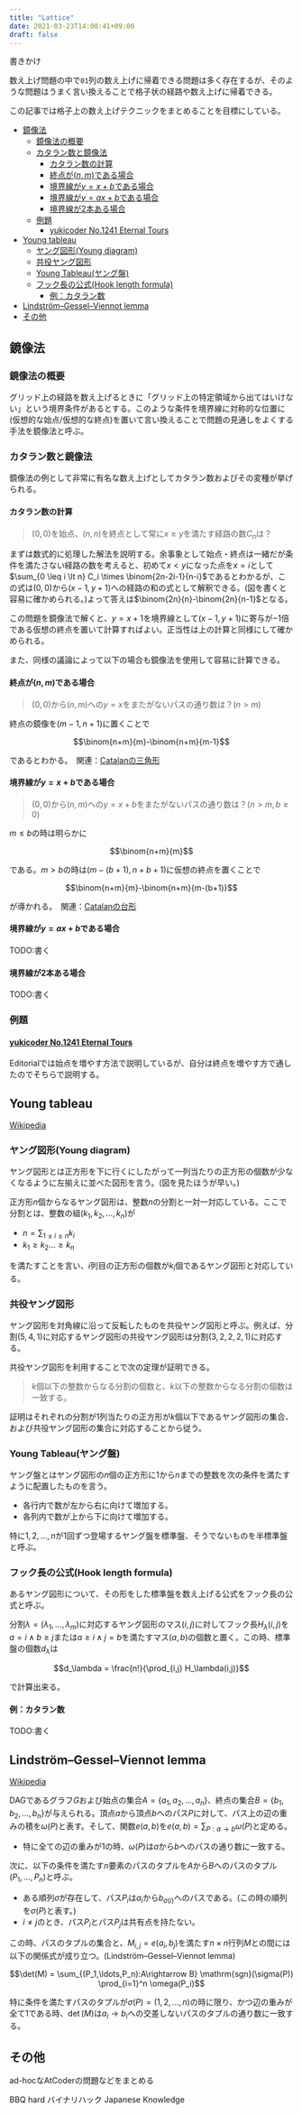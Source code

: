 ```yaml
---
title: "Lattice"
date: 2021-03-23T14:00:41+09:00
draft: false
---
```


書きかけ

数え上げ問題の中で`01`列の数え上げに帰着できる問題は多く存在するが、そのような問題はうまく言い換えることで格子状の経路や数え上げに帰着できる。

この記事では格子上の数え上げテクニックをまとめることを目標にしている。

<!-- @import "[TOC]" {cmd="toc" depthFrom=1 depthTo=6 orderedList=false} -->

<!-- code_chunk_output -->

- [鏡像法](#鏡像法)
  - [鏡像法の概要](#鏡像法の概要)
  - [カタラン数と鏡像法](#カタラン数と鏡像法)
    - [カタラン数の計算](#カタラン数の計算)
    - [終点が$(n,m)$である場合](#終点がnmである場合)
    - [境界線が$y=x+b$である場合](#境界線がyxbである場合)
    - [境界線が$y=ax+b$である場合](#境界線がyaxbである場合)
    - [境界線が2本ある場合](#境界線が2本ある場合)
  - [例題](#例題)
    - [yukicoder No.1241 Eternal Tours](#yukicoder-no1241-eternal-tourshttpsyukicodermeproblemsno1241)
- [Young tableau](#young-tableau)
  - [ヤング図形(Young diagram)](#ヤング図形young-diagram)
  - [共役ヤング図形](#共役ヤング図形)
  - [Young Tableau(ヤング盤)](#young-tableauヤング盤)
  - [フック長の公式(Hook length formula)](#フック長の公式hook-length-formula)
    - [例：カタラン数](#例カタラン数)
- [Lindström–Gessel–Viennot lemma](#lindströmgesselviennot-lemma)
- [その他](#その他)

<!-- /code_chunk_output -->

## 鏡像法

### 鏡像法の概要

グリッド上の経路を数え上げるときに「グリッド上の特定領域から出てはいけない」という境界条件があるとする。このような条件を境界線に対称的な位置に(仮想的な始点/仮想的な終点)を置いて言い換えることで問題の見通しをよくする手法を鏡像法と呼ぶ。

### カタラン数と鏡像法

鏡像法の例として非常に有名な数え上げとしてカタラン数およびその変種が挙げられる。

#### カタラン数の計算

> $(0,0)$を始点、$(n,n)$を終点として常に$x\geq y$を満たす経路の数$C_n$は？

まずは数式的に処理した解法を説明する。余事象として始点・終点は一緒だが条件を満たさない経路の数を考えると、初めて$x\lt y$になった点を$x=i$として$\sum_{0 \leq i \lt n} C_i \times \binom{2n-2i-1}{n-i}$であるとわかるが、この式は$(0,0)$から$(x-1,y+1)$への経路の和の式として解釈できる。(図を書くと容易に確かめられる。)よって答えは$\binom{2n}{n}-\binom{2n}{n-1}$となる。

この問題を鏡像法で解くと、$y=x+1$を境界線として$(x-1,y+1)$に寄与が$-1$倍である仮想の終点を置いて計算すればよい。正当性は上の計算と同様にして確かめられる。

また、同様の議論によって以下の場合も鏡像法を使用して容易に計算できる。

#### 終点が$(n,m)$である場合

> $(0,0)$から$(n,m)$への$y=x$をまたがないパスの通り数は？$(n\gt m)$

終点の鏡像を$(m-1,n+1)$に置くことで

$$\binom{n+m}{m}-\binom{n+m}{m-1}$$

であるとわかる。　関連：[Catalanの三角形](https://en.wikipedia.org/wiki/Catalan%27s_triangle)

#### 境界線が$y=x+b$である場合

> $(0,0)$から$(n,m)$への$y=x+b$をまたがないパスの通り数は？$(n\gt m,b\geq 0)$

$m \leq b$の時は明らかに

$$\binom{n+m}{m}$$

である。$m \gt b$の時は$(m-(b+1),n+b+1)$に仮想の終点を置くことで

$$\binom{n+m}{m}-\binom{n+m}{m-(b+1)}$$

が導かれる。　関連：[Catalanの台形](https://en.wikipedia.org/wiki/Catalan%27s_triangle#Generalization)

#### 境界線が$y=ax+b$である場合

TODO:書く

#### 境界線が2本ある場合

TODO:書く

### 例題

#### [yukicoder No.1241 Eternal Tours](https://yukicoder.me/problems/no/1241)

Editorialでは始点を増やす方法で説明しているが、自分は終点を増やす方で通したのでそちらで説明する。

## Young tableau

[Wikipedia](https://ja.wikipedia.org/wiki/%E3%83%A4%E3%83%B3%E3%82%B0%E5%9B%B3%E5%BD%A2)

### ヤング図形(Young diagram)

ヤング図形とは正方形を下に行くにしたがって一列当たりの正方形の個数が少なくなるように左揃えに並べた図形を言う。(図を見たほうが早い。)

正方形$n$個からなるヤング図形は、整数$n$の分割と一対一対応している。ここで分割とは、整数の組$(k_1,k_2,\ldots,k_n)$が

- $n = \sum_{1 \leq i \leq n} k_i$
- $k_1 \geq k_2 \ldots \geq k_n$

を満たすことを言い、$i$列目の正方形の個数が$k_i$個であるヤング図形と対応している。

### 共役ヤング図形

ヤング図形を対角線に沿って反転したものを共役ヤング図形と呼ぶ。例えば、分割$(5,4,1)$に対応するヤング図形の共役ヤング図形は分割$(3,2,2,2,1)$に対応する。

共役ヤング図形を利用することで次の定理が証明できる。

> $k$個以下の整数からなる分割の個数と、$k$以下の整数からなる分割の個数は一致する。

証明はそれぞれの分割が1列当たりの正方形が$k$個以下であるヤング図形の集合、および共役ヤング図形の集合に対応することから従う。

### Young Tableau(ヤング盤)

ヤング盤とはヤング図形の$n$個の正方形に$1$から$n$までの整数を次の条件を満たすように配置したものを言う。

- 各行内で数が左から右に向けて増加する。
- 各列内で数が上から下に向けて増加する。

特に$1,2,\ldots,n$が1回ずつ登場するヤング盤を標準盤、そうでないものを半標準盤と呼ぶ。

### フック長の公式(Hook length formula)

あるヤング図形について、その形をした標準盤を数え上げる公式をフック長の公式と呼ぶ。

分割$\lambda=(\lambda_1,\ldots,\lambda_m)$に対応するヤング図形のマス$(i,j)$に対してフック長$H_\lambda(i,j)$を$a=i \wedge b \geq j$または$a \geq i \wedge j = b$を満たすマス$(a,b)$の個数と置く。この時、標準盤の個数$d_\lambda$は

$$d_\lambda = \frac{n!}{\prod_{i,j} H_\lambda(i,j)}$$

で計算出来る。

#### 例：カタラン数

TODO:書く

## Lindström–Gessel–Viennot lemma

[Wikipedia](https://en.wikipedia.org/wiki/Lindstr%C3%B6m%E2%80%93Gessel%E2%80%93Viennot_lemma)

DAGであるグラフ$G$および始点の集合$A=\lbrace a_1,a_2,\ldots,a_n\rbrace$、終点の集合$B=\lbrace b_1,b_2,\ldots,b_n\rbrace$が与えられる。頂点$a$から頂点$b$へのパス$P$に対して、パス上の辺の重みの積を$\omega(P)$と表す。そして、関数$e(a,b)$を$e(a,b) = \sum_{P:a\rightarrow b} \omega(P)$と定める。
- 特に全ての辺の重みが$1$の時、$\omega(P)$は$a$から$b$へのパスの通り数に一致する。

次に、以下の条件を満たす$n$要素のパスのタプルを$A$から$B$へのパスのタプル$(P_1,\ldots,P_n)$と呼ぶ。
- ある順列$\sigma$が存在して、パス$P_i$は$a_i$から$b_{\sigma(i)}$へのパスである。(この時の順列を$\sigma(P)$と表す。)
- $i\not = j$のとき、パス$P_i$とパス$P_j$は共有点を持たない。

この時、パスのタプルの集合と、$M_{i,j}=e(a_i,b_j)$を満たす$n\times n$行列$M$との間には以下の関係式が成り立つ。(Lindström–Gessel–Viennot lemma)

$$\det(M) = \sum_{(P_1,\ldots,P_n):A\rightarrow B} \mathrm{sgn}(\sigma(P)) \prod_{i=1}^n \omega(P_i)$$

特に条件を満たすパスのタプルが$\sigma(P)=(1,2,\ldots,n)$の時に限り、かつ辺の重みが全て$1$である時、$\det(M)$は$a_i\rightarrow b_i$への交差しないパスのタプルの通り数に一致する。

## その他

ad-hocなAtCoderの問題などをまとめる

BBQ hard
バイナリハック
Japanese Knowledge
